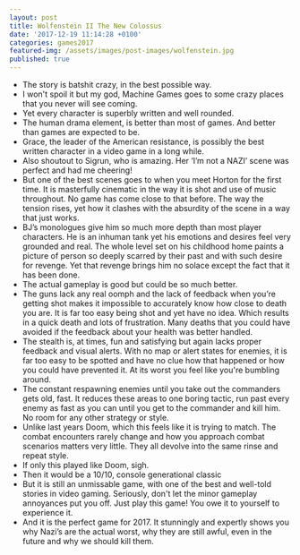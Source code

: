 ```yaml
---
layout: post
title: Wolfenstein II The New Colossus
date: '2017-12-19 11:14:28 +0100'
categories: games2017
featured-img: /assets/images/post-images/wolfenstein.jpg
published: true
---
```


* The story is batshit crazy, in the best possible way.
* I won't spoil it but my god, Machine Games goes to some crazy places that you never will see coming. 
* Yet every character is superbly written and well rounded.
* The human drama element, is better than most of games. And better than games are expected to be. 
* Grace, the leader of the American resistance, is possibly the best written character in a video game in a long while.
* Also shoutout to Sigrun, who is amazing. Her ‘I’m not a NAZI’ scene was perfect and had me cheering!
* But one of the best scenes goes to when you meet Horton for the first time. It is masterfully cinematic in the way it is shot and use of music throughout. No game has come close to that before. The way the tension rises, yet how it clashes with the absurdity of the scene in a way that just works.
* BJ’s monologues give him so much more depth than most player characters. He is an inhuman tank yet his emotions and desires feel very grounded and real.  The whole level set on his childhood home paints a picture of person so deeply scarred by their past and with such desire for revenge. Yet that revenge brings him no solace except the fact that it has been done. 
* The actual gameplay is good but could be so much better.
* The guns lack any real oomph and the lack of feedback when you’re getting shot makes it impossible to accurately know how close to death you are. It is far too easy being shot and yet have no idea. Which results in a quick death and lots of frustration. Many deaths that you could have avoided if the feedback about your health was better handled. 
* The stealth is, at times, fun and satisfying but again lacks proper feedback and visual alerts. With no map or alert states for enemies, it is far too easy to be spotted and have no clue how that happened or how you could have prevented it. At its worst you feel like you're bumbling around.  
* The constant respawning enemies until you take out the commanders gets old, fast. It reduces these areas to one boring tactic, run past every enemy as fast as you can until you get to the commander and kill him. No room for any other strategy or style. 
* Unlike last years Doom, which this feels like it is trying to match. The combat encounters rarely change and how you approach combat scenarios matters very little. They all devolve into the same rinse and repeat style. 
* If only this played like Doom, sigh.
* Then it would be a 10/10, console generational classic 
* But it is still an unmissable game, with one of the best and well-told stories in video gaming. Seriously, don't let the minor gameplay annoyances put you off. Just play this game! You owe it to yourself to experience it. 
* And it is the perfect game for 2017.  It stunningly and expertly shows you why Nazi’s are the actual worst, why they are still awful, even in the future and why we should kill them.

